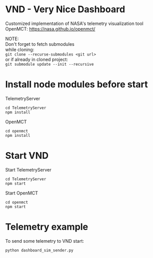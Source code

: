 # VND - Very Nice Dashboard

Customized implementation of NASA's telemetry visualization tool OpenMCT: https://nasa.github.io/openmct/

NOTE:   
Don't forget to fetch submodules   
while cloning:   
`git clone --recurse-submodules <git url>`   
or if already in cloned project:   
`git submodule update --init --recursive`   

# Install node modules before start
TelemetryServer
```
cd TelemetryServer
npm install
```
OpenMCT
```
cd openmct
npm install
```

# Start VND
Start TelemetryServer
```
cd TelemetryServer
npm start
```
Start OpenMCT
```
cd openmct
npm start
```
# Telemetry example
To send some telemetry to VND start:
```
python dashboard_sim_sender.py
```